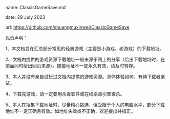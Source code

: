 name: ClassicGameSave.md

date: 29 July 2023

url: https://github.com/shuangmuxinwei/ClassicGameSave

免责声明：

1、本文档旨在汇总部分常见的经典游戏（主要是小游戏、老游戏）的下载地址。

2、文档内提供的游戏资源下载地址一般来源于网上的分享（给出下载地址时，在前面同时给出网页来源）。链接地址不一定永久有效，请及时转存。

3、本人并没有亲自试玩过文档内提供的游戏资源。具体体验如何，有待下载者亲试。

4、下载完游戏，请一定要用杀毒软件或在线杀毒引擎查杀。

5、本人在搜集下载地址时，尽量精心挑选，但受限于个人的电脑水平，部分下载地址不一定正确且有效。如地址失效或不正确，欢迎提出并指正。
